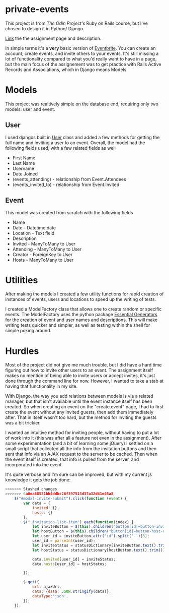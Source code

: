 # private-events

This project is from *The Odin Project's* Ruby on Rails course, but I've chosen to design it in Python/ Django.

[Link](https://www.theodinproject.com/courses/ruby-on-rails/lessons/associations) the the assignment page and description. 

In simple terms it's a **very** basic version of [Eventbrite](http://www.eventbrite.com/).  You can create an account, create events, and invite others to your events.  It's still missing a lot of functionality compared to what you'd really want to have in a page, but the main focus of the assignement was to get practice with Rails Active Records and Associations, which in Django means Models.    

# Models 
This project was realtively simple on the database end, requiring only two models: user and event.

## User
I used djangos built in [User](https://docs.djangoproject.com/en/3.1/ref/contrib/auth/) class and added a few methods for getting the full name and inviting a user to an event. Overall, the model had the following fields used, with a few related fields as well
- First Name
- Last Name
- Username
- Date Joined
- (events_attending) - relationship from Event.Attendees
- (events_invited_to) - relationship from Event.Invited

## Event
This model was created from scratch with the following fields
- Name
- Date - Datetime.date
- Location - Text field
- Description
- Invited - ManyToMany to User
- Attending - ManyToMany to User
- Creator - ForeignKey to User
- Hosts - ManyToMany to User
    

# Utilities
After making the models I created a few utility functions for rapid creation of instances of events, users and locations to speed up the writing of tests.

I created a ModelFactory class that allows one to create random or specific events.  The ModelFactory uses the python package [Essential Generators](https://pypi.org/project/essential-generators/) for the creation of event and user names and descriptions. This will make writing tests quicker and simpler, as well as testing within the shell for simple poking around.  

# Hurdles
Most of the project did not give me much trouble, but I did have a hard time figuring out how to invite other users to an event.  The assignment itself makes no mention of being able to invite users or accept invites, it's just done through the command line for now.  However, I wanted to take a stab at having that functionality in my site. 

With Django, the way you add relations between models is via a related manager, but that isn't available until the event instance itself has been created. So when creating an event on the "create event" page, I had to first create the event without any invited guests, then add them immediately after. That in itself wasn't too hard, but the method for inviting the guests was a bit trickier.

I wanted an intuitive method for inviting people, without having to put a lot of work into it (this was after all a feature not even in the assignment). After some experimentation (and a bit of learning some jQuery) I settled on a small script that collected all the info from the invitation buttons and then sent that info via an AJAX request to the server to be cached. Then when the event itself is created, that info is pulled from the server, and incorporated into the event.  

It's quite verbose and I'm sure can be improved, but with my current js knowledge it gets the job done:

```javascript
>>>>>>> Stashed changes
>>>>>>> 6a0ea88521bb4ddbc26f397513d37a32d41e45a8
    $("#modal-invite-submit").click(function (event) {
        var data = {
            invited: {},
            hosts: {}
        };
        $(".invitation-list-item").each(function(index) {
            let inviteButton = $(this).children("button[id|=button-invite-user]");
            let hostButton = $(this).children("button[id|=button-host-user]");
            let user_id = inviteButton.attr("id").split('-')[3];
            user_id = parseInt(user_id);
            let inviteStatus = statusDictionary[inviteButton.text().trim()];
            let hostStatus = statusDictionary[hostButton.text().trim()];

            data.invited[user_id] = inviteStatus;
            data.hosts[user_id] = hostStatus;

        });

        $.get({
            url: ajaxUrl,
            data: {data: JSON.stringify(data)},
            dataType:'json',
        });
    });
```
